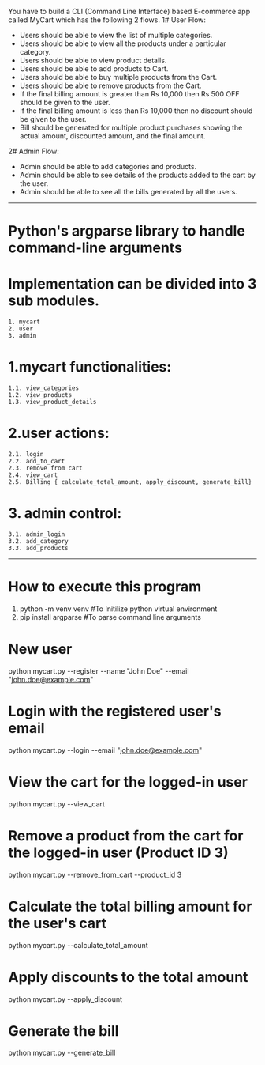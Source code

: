 You have to build a CLI (Command Line Interface) based E-commerce app called MyCart which has
the following 2 flows.
1# User Flow:
- Users should be able to view the list of multiple categories.
- Users should be able to view all the products under a particular category.
- Users should be able to view product details.
- Users should be able to add products to Cart.
- Users should be able to buy multiple products from the Cart.
- Users should be able to remove products from the Cart.
- If the final billing amount is greater than Rs 10,000 then Rs 500 OFF should be given to the user.
- If the final billing amount is less than Rs 10,000 then no discount should be given to the user.
- Bill should be generated for multiple product purchases showing the actual amount, discounted
amount, and the final amount.

2# Admin Flow:
- Admin should be able to add categories and products.
- Admin should be able to see details of the products added to the cart by the user.
- Admin should be able to see all the bills generated by all the users.

---------------------------------------------------------------------------------------------------------------
# Python's argparse library to handle command-line arguments
# Implementation  can be divided into 3 sub modules.
    1. mycart
    2. user
    3. admin

# 1.mycart functionalities:
    1.1. view_categories
    1.2. view_products
    1.3. view_product_details

# 2.user actions:
    2.1. login
    2.2. add_to_cart
    2.3. remove from cart
    2.4. view_cart
    2.5. Billing { calculate_total_amount, apply_discount, generate_bill}
# 3. admin control:
    3.1. admin_login
    3.2. add_category
    3.3. add_products

--------------------------------------------------------------------------------------------------------------------------
# How to execute this program

1. python -m venv venv      #To Initilize python virtual environment
2. pip install argparse     #To parse command line arguments

# New user
python mycart.py --register --name "John Doe" --email "john.doe@example.com"

# Login with the registered user's email
python mycart.py --login --email "john.doe@example.com"

# View the cart for the logged-in user
python mycart.py --view_cart

# Remove a product from the cart for the logged-in user (Product ID 3)
python mycart.py --remove_from_cart --product_id 3

# Calculate the total billing amount for the user's cart
python mycart.py --calculate_total_amount

# Apply discounts to the total amount
python mycart.py --apply_discount

# Generate the bill 
python mycart.py --generate_bill




